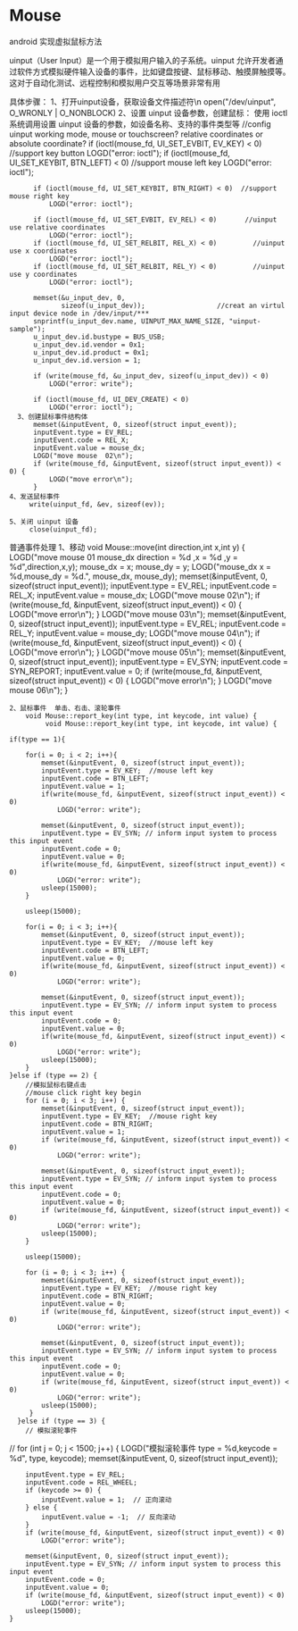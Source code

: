 # Mouse
android 实现虚拟鼠标方法

uinput（User Input）是一个用于模拟用户输入的子系统。uinput 允许开发者通过软件方式模拟硬件输入设备的事件，比如键盘按键、鼠标移动、触摸屏触摸等。这对于自动化测试、远程控制和模拟用户交互等场景非常有用

具体步骤：
       1、打开uinput设备，获取设备文件描述符\n
          open("/dev/uinput", O_WRONLY | O_NONBLOCK)
       2、设置 uinput 设备参数，创建鼠标： 使用 ioctl 系统调用设置 uinput 设备的参数，如设备名称、支持的事件类型等
          //config uinput working mode,  mouse or touchscreen?  relative coordinates or absolute coordinate?
          if (ioctl(mouse_fd, UI_SET_EVBIT, EV_KEY) < 0)         //support key button
              LOGD("error: ioctl");
          if (ioctl(mouse_fd, UI_SET_KEYBIT, BTN_LEFT) < 0)  //support mouse left key
              LOGD("error: ioctl");
      
          if (ioctl(mouse_fd, UI_SET_KEYBIT, BTN_RIGHT) < 0)  //support mouse right key
              LOGD("error: ioctl");
      
          if (ioctl(mouse_fd, UI_SET_EVBIT, EV_REL) < 0)       //uinput use relative coordinates
              LOGD("error: ioctl");
          if (ioctl(mouse_fd, UI_SET_RELBIT, REL_X) < 0)         //uinput use x coordinates
              LOGD("error: ioctl");
          if (ioctl(mouse_fd, UI_SET_RELBIT, REL_Y) < 0)         //uinput use y coordinates
              LOGD("error: ioctl");

          memset(&u_input_dev, 0,
                 sizeof(u_input_dev));                  //creat an virtul input device node in /dev/input/***
          snprintf(u_input_dev.name, UINPUT_MAX_NAME_SIZE, "uinput-sample");
          u_input_dev.id.bustype = BUS_USB;
          u_input_dev.id.vendor = 0x1;
          u_input_dev.id.product = 0x1;
          u_input_dev.id.version = 1;
      
          if (write(mouse_fd, &u_input_dev, sizeof(u_input_dev)) < 0)
              LOGD("error: write");
      
          if (ioctl(mouse_fd, UI_DEV_CREATE) < 0)
              LOGD("error: ioctl");
      3、创建鼠标事件结构体
          memset(&inputEvent, 0, sizeof(struct input_event));
          inputEvent.type = EV_REL;
          inputEvent.code = REL_X;
          inputEvent.value = mouse_dx;
          LOGD("move mouse  02\n");
          if (write(mouse_fd, &inputEvent, sizeof(struct input_event)) < 0) {
              LOGD("move error\n");
          }
    4、发送鼠标事件
         write(uinput_fd, &ev, sizeof(ev));

    5、关闭 uinput 设备
         close(uinput_fd);


普通事件处理
    1、移动
    void Mouse::move(int direction,int x,int y) {
        LOGD("move mouse  01 mouse_dx direction = %d ,x = %d ,y = %d",direction,x,y);
        mouse_dx = x;
        mouse_dy = y;
        LOGD("mouse_dx x = %d,mouse_dy = %d.", mouse_dx, mouse_dy);
        memset(&inputEvent, 0, sizeof(struct input_event));
        inputEvent.type = EV_REL;
        inputEvent.code = REL_X;
        inputEvent.value = mouse_dx;
        LOGD("move mouse  02\n");
        if (write(mouse_fd, &inputEvent, sizeof(struct input_event)) < 0) {
            LOGD("move error\n");
        }
        LOGD("move mouse  03\n");
        memset(&inputEvent, 0, sizeof(struct input_event));
        inputEvent.type = EV_REL;
        inputEvent.code = REL_Y;
        inputEvent.value = mouse_dy;
        LOGD("move mouse  04\n");
        if (write(mouse_fd, &inputEvent, sizeof(struct input_event)) < 0) {
            LOGD("move error\n");
        }
        LOGD("move mouse  05\n");
        memset(&inputEvent, 0, sizeof(struct input_event));
        inputEvent.type = EV_SYN;
        inputEvent.code = SYN_REPORT;
        inputEvent.value = 0;
        if (write(mouse_fd, &inputEvent, sizeof(struct input_event)) < 0) {
            LOGD("move error\n");
        }
        LOGD("move mouse  06\n");
    }

    2、鼠标事件  单击、右击、滚轮事件
        void Mouse::report_key(int type, int keycode, int value) {
             void Mouse::report_key(int type, int keycode, int value) {

    if(type == 1){

        for(i = 0; i < 2; i++){
            memset(&inputEvent, 0, sizeof(struct input_event));
            inputEvent.type = EV_KEY;  //mouse left key
            inputEvent.code = BTN_LEFT;
            inputEvent.value = 1;
            if(write(mouse_fd, &inputEvent, sizeof(struct input_event)) < 0)
                LOGD("error: write");

            memset(&inputEvent, 0, sizeof(struct input_event));
            inputEvent.type = EV_SYN; // inform input system to process this input event
            inputEvent.code = 0;
            inputEvent.value = 0;
            if(write(mouse_fd, &inputEvent, sizeof(struct input_event)) < 0)
                LOGD("error: write");
            usleep(15000);
        }

        usleep(15000);

        for(i = 0; i < 3; i++){
            memset(&inputEvent, 0, sizeof(struct input_event));
            inputEvent.type = EV_KEY;  //mouse left key
            inputEvent.code = BTN_LEFT;
            inputEvent.value = 0;
            if(write(mouse_fd, &inputEvent, sizeof(struct input_event)) < 0)
                LOGD("error: write");

            memset(&inputEvent, 0, sizeof(struct input_event));
            inputEvent.type = EV_SYN; // inform input system to process this input event
            inputEvent.code = 0;
            inputEvent.value = 0;
            if(write(mouse_fd, &inputEvent, sizeof(struct input_event)) < 0)
                LOGD("error: write");
            usleep(15000);
        }
    }else if (type == 2) {
        //模拟鼠标右键点击
        //mouse click right key begin
        for (i = 0; i < 3; i++) {
            memset(&inputEvent, 0, sizeof(struct input_event));
            inputEvent.type = EV_KEY;  //mouse right key
            inputEvent.code = BTN_RIGHT;
            inputEvent.value = 1;
            if (write(mouse_fd, &inputEvent, sizeof(struct input_event)) < 0)
                LOGD("error: write");

            memset(&inputEvent, 0, sizeof(struct input_event));
            inputEvent.type = EV_SYN; // inform input system to process this input event
            inputEvent.code = 0;
            inputEvent.value = 0;
            if (write(mouse_fd, &inputEvent, sizeof(struct input_event)) < 0)
                LOGD("error: write");
            usleep(15000);
        }

        usleep(15000);

        for (i = 0; i < 3; i++) {
            memset(&inputEvent, 0, sizeof(struct input_event));
            inputEvent.type = EV_KEY;  //mouse right key
            inputEvent.code = BTN_RIGHT;
            inputEvent.value = 0;
            if (write(mouse_fd, &inputEvent, sizeof(struct input_event)) < 0)
                LOGD("error: write");

            memset(&inputEvent, 0, sizeof(struct input_event));
            inputEvent.type = EV_SYN; // inform input system to process this input event
            inputEvent.code = 0;
            inputEvent.value = 0;
            if (write(mouse_fd, &inputEvent, sizeof(struct input_event)) < 0)
                LOGD("error: write");
            usleep(15000);
         }
      }else if (type == 3) {
        // 模拟滚轮事件
//        for (int j = 0; j < 1500; j++) {
        LOGD("模拟滚轮事件 type = %d,keycode = %d", type, keycode);
        memset(&inputEvent, 0, sizeof(struct input_event));

        inputEvent.type = EV_REL;
        inputEvent.code = REL_WHEEL;
        if (keycode >= 0) {
            inputEvent.value = 1;  // 正向滚动
        } else {
            inputEvent.value = -1;  // 反向滚动
        }
        if (write(mouse_fd, &inputEvent, sizeof(struct input_event)) < 0)
            LOGD("error: write");

        memset(&inputEvent, 0, sizeof(struct input_event));
        inputEvent.type = EV_SYN; // inform input system to process this input event
        inputEvent.code = 0;
        inputEvent.value = 0;
        if (write(mouse_fd, &inputEvent, sizeof(struct input_event)) < 0)
            LOGD("error: write");
        usleep(15000);
    }

